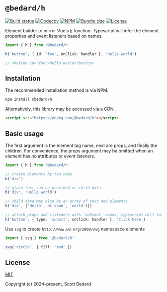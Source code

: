 # `@bedard/h`

[![Build status](https://img.shields.io/github/actions/workflow/status/scottbedard/h/test.yml?branch=main&style=flat-square)](https://github.com/scottbedard/h/actions)
[![Codecov](https://img.shields.io/codecov/c/github/scottbedard/h?token=Dj9EytYQgk&style=flat-square)](https://codecov.io/gh/scottbedard/h)
[![NPM](https://img.shields.io/npm/v/%40bedard%2Fh?style=flat-square)](https://www.npmjs.com/package/@bedard/h)
[![Bundle size](https://img.shields.io/bundlephobia/minzip/@bedard/h?label=gzipped&style=flat-square)](https://bundlephobia.com/result?p=@bedard/h)
[![License](https://img.shields.io/github/license/scottbedard/h?color=blue&style=flat-square)](https://github.com/scottbedard/h/blob/main/LICENSE)

Element builder to mirror Vue's [`h`](https://vuejs.org/api/render-function.html#h) function. Typescript will infer the element properties and event listeners based on names.

```ts
import { h } from '@bedard/h'

h('button', { id: 'foo', onClick: handler }, 'Hello world')

// <button id="foo">Hello world</button>
```

## Installation

The recommended installation method is via NPM.

```bash
npm install @bedard/h
```

Alternatively, this library may be accessed via a CDN.

```html
<script src="https://unpkg.com/@bedard/h"></script>
```

## Basic usage

The first argument is the element tag name, next are props, and finally the children. For convenience, the props argument may be omitted when an element has no attributes or event listeners.

```ts
import { h } from '@bedard/h'

// create elements by tag name
h('div')

// plain text can be provided as child data
h('div', 'Hello world')

// child data may also be an array of text and elements
h('div', ['Hello', h('span', 'world')])

// attach props and listeners with `onEvent` names, typescript will infer the event type
h('button', { type: 'submit', onClick: handler }, 'Click here')
```

Use `svg` to create `http://www.w3.org/2000/svg` namespace elements

```ts
import { svg } from '@bedard/h'

svg('circle', { fill: 'red' })
```

## License

[MIT](https://github.com/scottbedard/h/tree/main?tab=MIT-1-ov-file#readme)

Copyright (c) 2024-present, Scott Bedard

